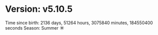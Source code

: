 # Version: v5.10.5
Time since birth: 2136 days, 51264 hours, 3075840 minutes, 184550400 seconds
Season: Summer ☀️
